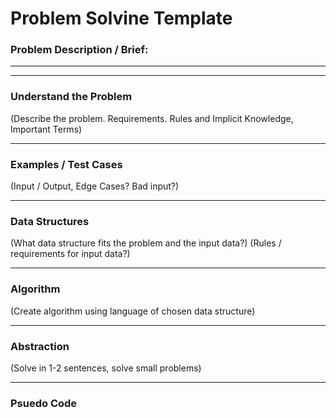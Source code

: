# Problem Solvine Template
### Problem Description / Brief:
---



---
### Understand the Problem
(Describe the problem. Requirements. Rules and Implicit Knowledge, Important Terms)



---
### Examples / Test Cases
(Input / Output, Edge Cases? Bad input?)



---
### Data Structures
(What data structure fits the problem and the input data?)
(Rules / requirements for input data?)



---
### Algorithm
(Create algorithm using language of chosen data structure)



---
### Abstraction
(Solve in 1-2 sentences, solve small problems)



---
### Psuedo Code
